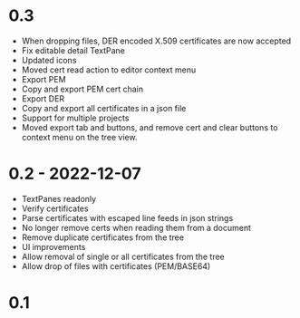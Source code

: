 # 0.3

* When dropping files, DER encoded X.509 certificates are now accepted
* Fix editable detail TextPane
* Updated icons
* Moved cert read action to editor context menu
* Export PEM
* Copy and export PEM cert chain
* Export DER
* Copy and export all certificates in a json file
* Support for multiple projects
* Moved export tab and buttons, and remove cert and clear buttons to context menu on the tree view.

# 0.2 - 2022-12-07

* TextPanes readonly
* Verify certificates
* Parse certificates with escaped line feeds in json strings
* No longer remove certs when reading them from a document
* Remove duplicate certificates from the tree
* UI improvements
* Allow removal of single or all certificates from the tree
* Allow drop of files with certificates (PEM/BASE64)

# 0.1